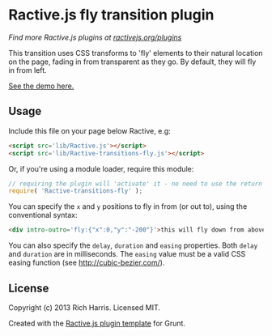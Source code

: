 Ractive.js fly transition plugin
================================

*Find more Ractive.js plugins at [ractivejs.org/plugins](http://ractivejs.org/plugins)*

This transition uses CSS transforms to 'fly' elements to their natural location on the page, fading in from transparent as they go. By default, they will fly in from left.

[See the demo here.](http://ractivejs.github.io/Ractive-transitions-fly/)

Usage
-----

Include this file on your page below Ractive, e.g:

```html
<script src='lib/Ractive.js'></script>
<script src='lib/Ractive-transitions-fly.js'></script>
```

Or, if you're using a module loader, require this module:

```js
// requiring the plugin will 'activate' it - no need to use the return value
require( 'Ractive-transitions-fly' );
```

You can specify the `x` and `y` positions to fly in from (or out to), using the conventional syntax:

```html
<div intro-outro='fly:{"x":0,"y":"-200"}'>this will fly down from above</div>
```

You can also specify the `delay`, `duration` and `easing` properties. Both `delay` and `duration` are in milliseconds. The `easing` value must be a valid CSS easing function (see http://cubic-bezier.com/).



License
-------

Copyright (c) 2013 Rich Harris. Licensed MIT.

Created with the [Ractive.js plugin template](https://github.com/RactiveJS/Plugin-template) for Grunt.